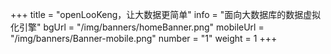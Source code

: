+++
title = "openLooKeng，让大数据更简单"
info = "面向大数据库的数据虚拟化引擎"
bgUrl = "/img/banners/homeBanner.png"
mobileUrl = "/img/banners/Banner-mobile.png"
number = "1"
weight =  1
+++